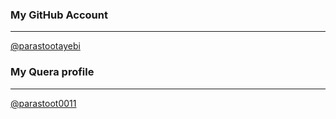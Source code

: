 ### My GitHub Account
---
[@parastootayebi](https://github.com/parastootayebi)

### My Quera profile
---
[@parastoot0011](https://quera.ir/profile/parastoot0011)
